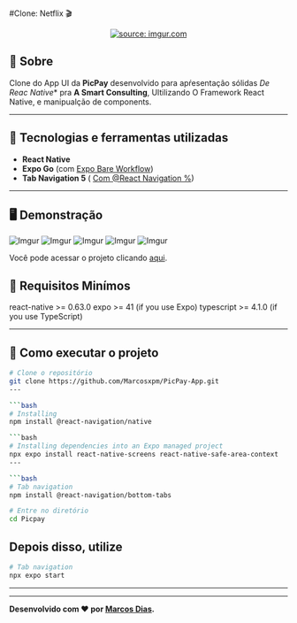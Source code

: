#Clone: Netflix 🎬
<p align="center">
	<a href="https://imgur.com/cFd0OYk"><img src="https://i.imgur.com/cFd0OYkt.png" title="source: imgur.com" /></a>
</p>

## 📖 Sobre   
Clone do App UI da **PicPay** desenvolvido para apŕesentação sólidas *De Reac Native** pra **A Smart Consulting**, Ultilizando O Framework React Native, e manipualção de components.

---

## 🚀 Tecnologias e ferramentas utilizadas
- **React Native**
- **Expo Go** (com [ Expo Bare Workflow](https://expo.dev/))
- **Tab Navigation 5** ( [ Com @React Navigation %](https://reactnavigation.org/docs/tab-based-navigation/))

---

## 🖥️ Demonstração

![Imgur](https://i.imgur.com/hDSlJu6.png)
![Imgur](https://i.imgur.com/J54kYdx.png)
![Imgur](https://i.imgur.com/cRbIipS.png)
![Imgur](https://i.imgur.com/yEa7eWx.png)
![Imgur](https://i.imgur.com/eouPip3.png)

Você pode acessar o projeto clicando [aqui](https://marcosxpm.github.io/Netflixclone.github.io/).

## 🔧 Requisitos Minímos
react-native >= 0.63.0
expo >= 41 (if you use Expo)
typescript >= 4.1.0 (if you use TypeScript)

---

## 🔧 Como executar o projeto

```bash
# Clone o repositório
git clone https://github.com/Marcosxpm/PicPay-App.git
---

```bash
# Installing
npm install @react-navigation/native

```bash
# Installing dependencies into an Expo managed project
npx expo install react-native-screens react-native-safe-area-context
---

```bash
# Tab navigation
npm install @react-navigation/bottom-tabs

# Entre no diretório
cd Picpay
```
Depois disso, utilize 
---
```bash
# Tab navigation
npx expo start
```

---

---
**Desenvolvido com ❤️ por [Marcos Dias](https://github.com/Marcosxpm).**
